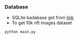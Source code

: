 ### Database
- SQLite badabase get from [link](https://www.kaggle.com/simiotic/ethereum-nfts)
- To get 10k nft images dataset

```python
python main.py
```
